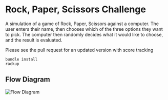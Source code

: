# Rock, Paper, Scissors Challenge

A simulation of a game of Rock, Paper, Scissors against a computer. The user enters their name, then chooses which of the three options they want to pick. The computer then randomly decides what it would like to choose, and the result is evaluated.

Please see the pull request for an updated version with score tracking

```
bundle install
rackup
```

## Flow Diagram


![Flow Diagram](https://drive.google.com/uc?export=view&id=1ehbTZpCRQZsWsLRcrY5hWElzRxX8i06D)

